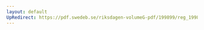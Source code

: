 ```yaml
---
layout: default
UpRedirect: https://pdf.swedeb.se/riksdagen-volumeG-pdf/199899/reg_199899/reg_199899_0391.pdf
---
```

